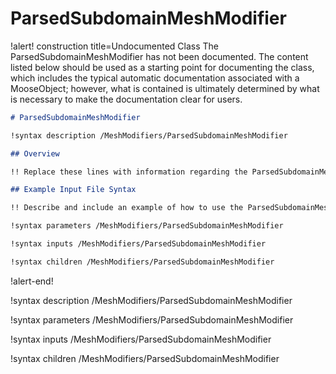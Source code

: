 # ParsedSubdomainMeshModifier

!alert! construction title=Undocumented Class
The ParsedSubdomainMeshModifier has not been documented. The content listed below should be used as a starting point for
documenting the class, which includes the typical automatic documentation associated with a
MooseObject; however, what is contained is ultimately determined by what is necessary to make the
documentation clear for users.

```markdown
# ParsedSubdomainMeshModifier

!syntax description /MeshModifiers/ParsedSubdomainMeshModifier

## Overview

!! Replace these lines with information regarding the ParsedSubdomainMeshModifier object.

## Example Input File Syntax

!! Describe and include an example of how to use the ParsedSubdomainMeshModifier object.

!syntax parameters /MeshModifiers/ParsedSubdomainMeshModifier

!syntax inputs /MeshModifiers/ParsedSubdomainMeshModifier

!syntax children /MeshModifiers/ParsedSubdomainMeshModifier
```
!alert-end!

!syntax description /MeshModifiers/ParsedSubdomainMeshModifier

!syntax parameters /MeshModifiers/ParsedSubdomainMeshModifier

!syntax inputs /MeshModifiers/ParsedSubdomainMeshModifier

!syntax children /MeshModifiers/ParsedSubdomainMeshModifier
